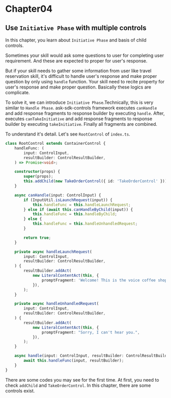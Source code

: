 # Chapter04

## Use `Initiative Phase` with multiple controls

In this chapter, you learn about `Initiative Phase` and basis of child controls.

Sometimes your skill would ask some questions to user for completing user requirement.  And these are expected to proper for user's response.

But if your skill needs to gather some information from user like travel reservation skill, it's difficult to handle user's response and make proper question by only using `handle` function. Your skill need to recite property for user's response and make proper question. Basically these logics are complicate.

To solve it, we can introduce `Initiative Phase`.Technically, this is very similar to `Handle Phase`. ask-sdk-controls framework executes `canHandle` and add response fragments to response builder by executing `handle`. After, executes `canTakeInitiative` and add response fragments to response builder by executing `takeInitiative`. Finally all fragments are combined.

To understand it's detail. Let's see  `RootControl` of `index.ts`.

```typescript
class RootControl extends ContainerControl {
    handleFunc: (
        input: ControlInput,
        resultBuilder: ControlResultBuilder,
    ) => Promise<void>;

    constructor(props) {
        super(props);
        this.addChild(new TakeOrderControl({ id: 'TakeOrderControl' }));
    }

    async canHandle(input: ControlInput) {
        if (InputUtil.isLaunchRequest(input)) {
            this.handleFunc = this.handleLaunchRequest;
        } else if (await this.canHandleByChild(input)) {
            this.handleFunc = this.handleByChild;
        } else {
            this.handleFunc = this.handleUnhandledRequest;
        }

        return true;
    }

    private async handleLaunchRequest(
        input: ControlInput,
        resultBuilder: ControlResultBuilder,
    ) {
        resultBuilder.addAct(
            new LiteralContentAct(this, {
                promptFragment: 'Welcome! This is the voice coffee shop.',
            }),
        );
    }

    private async handleUnhandledRequest(
        input: ControlInput,
        resultBuilder: ControlResultBuilder,
    ) {
        resultBuilder.addAct(
            new LiteralContentAct(this, {
                promptFragment: "Sorry, I can't hear you.",
            }),
        );
    }

    async handle(input: ControlInput, resultBuilder: ControlResultBuilder) {
        await this.handleFunc(input, resultBuilder);
    }
}
```

There are some codes you may see for the first time.
At first, you need to check `addChild` and `TakeOrderControl`. In this chapter, there are some controls exist.
